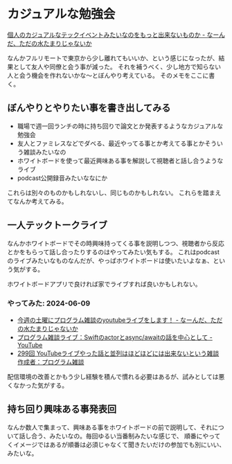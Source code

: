 # カジュアルな勉強会

[個人のカジュアルなテックイベントみたいなのをもっと出来ないものか - なーんだ、ただの水たまりじゃないか](https://karino2.github.io/2024/05/03/casual_individual_tech_event.html)

なんかフルリモートで東京から少し離れてもいいか、という感じになったが、結果として友人や同僚と会う事が減った。
それを補うべく、少し地方で知らない人と会う機会を作れないかな〜とぼんやり考えている。
そのメモをここに書く。

## ぼんやりとやりたい事を書き出してみる

- 職場で週一回ランチの時に持ち回りで論文とか発表するようなカジュアルな勉強会
- 友人とファミレスなどでダベる、最近やってる事とか考えてる事とかそういう雑談みたいなの
- ホワイトボードを使って最近興味ある事を解説して視聴者と話し合うようなライブ
- podcast公開録音みたいななにか

これらは別々のものかもしれないし、同じものかもしれない。
これらを踏まえてなんか考えてみる。

## 一人テックトークライブ

なんかホワイトボードでその時興味持ってくる事を説明しつつ、視聴者から反応とかをもらって話し合ったりするのはやってみたい気もする。
これはpodcastのライブみたいなものなんだが、やっぱホワイトボードは使いたいよなぁ、という気がする。

ホワイトボードアプリで良ければ家でライブすれば良いかもしれない。

### やってみた: 2024-06-09

- [今週の土曜にプログラム雑談のyoutubeライブをします！ - なーんだ、ただの水たまりじゃないか](https://karino2.github.io/2024/06/06/program_zatudan_youtube_live.html)
- [プログラム雑談ライブ：Swiftのactorとasync/awaitの話を中心として - YouTube](https://www.youtube.com/watch?v=7eVsO31L3Bc)
- [299回 YouTubeライブやった話と並列はほどほどには出来ないという雑談 作成者：プログラム雑談](https://podcasters.spotify.com/pod/show/karino2/episodes/299-YouTube-e2koae6)

配信環境の改善とかもう少し経験を積んで慣れる必要はあるが、試みとしては悪くなかった気がする。

## 持ち回り興味ある事発表回

なんか数人で集まって、興味ある事をホワイトボードの前で説明して、それについて話し合う、みたいなの。毎回ゆるい当番制みたいな感じで、
順番にやってくイメージではあるが順番は必須じゃなくて聞きたいだけの参加でも別にいい、みたいな。
